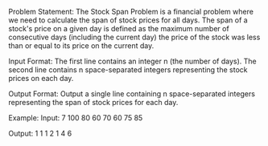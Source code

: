Problem Statement:
The Stock Span Problem is a financial problem where we need to calculate the span of stock prices for all days.
The span of a stock's price on a given day is defined as the maximum number of consecutive days (including the current day) the price of the stock was less than or equal to its price on the current day.

Input Format:
The first line contains an integer n (the number of days).
The second line contains n space-separated integers representing the stock prices on each day.

Output Format:
Output a single line containing n space-separated integers representing the span of stock prices for each day.

Example:
Input:
7
100 80 60 70 60 75 85

Output:
1 1 1 2 1 4 6
